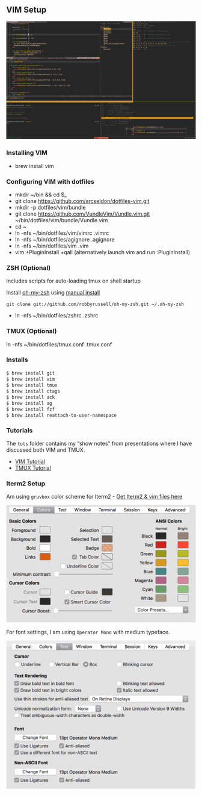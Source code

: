 ## VIM Setup

![run cmd](images/tmux-vim-iterm2.gif) 

### Installing VIM

- brew install vim

### Configuring VIM with dotfiles

- mkdir ~/bin && cd $_
- git clone https://github.com/arcseldon/dotfiles-vim.git 
- mkdir -p dotfiles/vim/bundle
- git clone https://github.com/VundleVim/Vundle.vim.git ~/bin/dotfiles/vim/bundle/Vundle.vim
- cd ~
- ln -nfs ~/bin/dotfiles/vim/vimrc .vimrc
- ln -nfs ~/bin/dotfiles/agignore .agignore
- ln -nfs ~/bin/dotfiles/vim .vim
- vim +PluginInstall +qall   (alternatively launch vim and run :PluginInstall)

### ZSH (Optional)

Includes scripts for auto-loading tmux on shell startup

Install [oh-my-zsh](https://github.com/robbyrussell/oh-my-zsh) using [manual install](https://github.com/robbyrussell/oh-my-zsh#manual-installation)

```
git clone git://github.com/robbyrussell/oh-my-zsh.git ~/.oh-my-zsh
```

- ln -nfs ~/bin/dotfiles/zshrc .zshrc

### TMUX (Optional)

ln -nfs ~/bin/dotfiles/tmux.conf .tmux.conf

### Installs

    $ brew install git
    $ brew install vim
    $ brew install tmux
    $ brew install ctags
    $ brew install ack
    $ brew install ag
    $ brew install fzf 
    $ brew install reattach-to-user-namespace

### Tutorials

The `tuts` folder contains my “show notes” from presentations where I have discussed both VIM and TMUX.

- [VIM Tutorial](https://github.com/arcseldon/dotfiles-vim/blob/master/tuts/vimtutor.md)
- [TMUX Tutorial](https://github.com/arcseldon/dotfiles-vim/blob/master/tuts/tmux.md)

### Iterm2 Setup 

Am using `gruvbox` color scheme for Iterm2 - [Get Iterm2 & vim files here](https://github.com/morhetz/gruvbox)

![run cmd](images/iterm2-colors.gif) 

For font settings, I am using `Operator Mono` with medium typeface.

![run cmd](images/iterm2-text.gif) 
